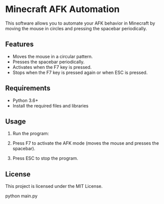 # Minecraft AFK Automation

This software allows you to automate your AFK behavior in Minecraft by moving the mouse in circles and pressing the spacebar periodically.

## Features
- Moves the mouse in a circular pattern.
- Presses the spacebar periodically.
- Activates when the F7 key is pressed.
- Stops when the F7 key is pressed again or when ESC is pressed.

## Requirements
- Python 3.6+
- Install the required files and libraries


## Usage
1. Run the program:

2. Press F7 to activate the AFK mode (moves the mouse and presses the spacebar).
3. Press ESC to stop the program.

## License
This project is licensed under the MIT License.


python main.py
